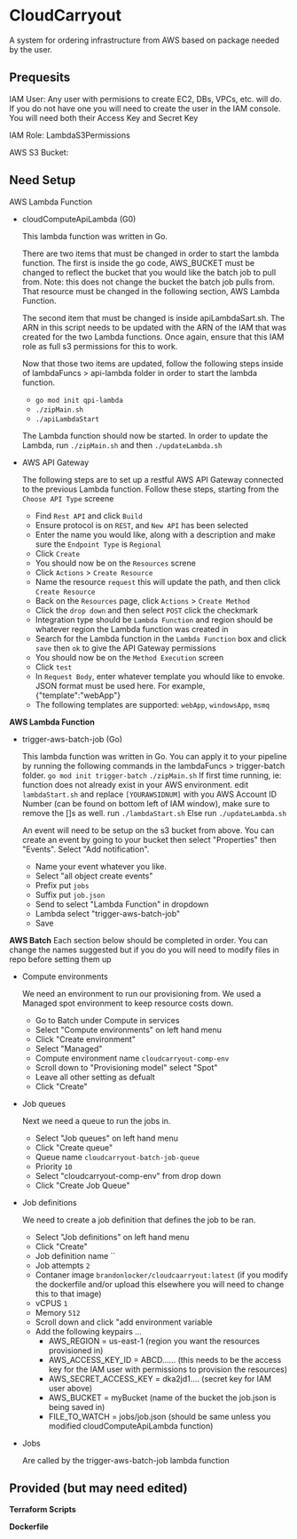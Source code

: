 # CloudCarryout
A system for ordering infrastructure from AWS based on package needed by the user.

## Prequesits
IAM User: Any user with permisions to create EC2, DBs, VPCs, etc. will do. If you do not have one you will need to create the user in the IAM console.
    You will need both their Access Key and Secret Key

IAM Role: LambdaS3Permissions


AWS S3 Bucket:

## Need Setup
AWS Lambda Function
- cloudComputeApiLambda (G0)

	This lambda function was written in Go. 
	
	There are two items that must be changed in order to start the lambda function. The first is inside the go code, AWS_BUCKET must be changed to reflect the bucket that you would like the batch job to pull from. Note: this does not change the bucket the batch job pulls from. That resource must be changed in the following section, AWS Lambda Function. 
	
	The second item that must be changed is inside apiLambdaSart.sh. The ARN in this script needs to be updated with the ARN of the IAM that was created for the two Lambda functions. Once again, ensure that this IAM role as full s3 permissions for this to work. 

	Now that those two items are updated, follow the following steps inside of lambdaFuncs > api-lambda folder in order to start the lambda function.
	- `go mod init qpi-lambda`
	- `./zipMain.sh`
	- `./apiLambdaStart`

	The Lambda function should now be started. In order to update the Lambda, run `./zipMain.sh` and then `./updateLambda.sh`

- AWS API Gateway

	The following steps are to set up a restful AWS API Gateway connected to the previous Lambda function. Follow these steps, starting from the `Choose API Type` screene
	- Find `Rest API` and click `Build`
	- Ensure protocol is on `REST`, and `New API` has been selected
	- Enter the name you would like, along with a description and make sure the `Endpoint Type` is `Regional`
	- Click `Create`
	- You should now be on the `Resources` screne
	- Click `Actions` > `Create Resource`
	- Name the resource `request` this will update the path, and then click `Create Resource`
	- Back on the `Resources` page, click `Actions` > `Create Method`
	- Click the `drop down` and then select `POST` click the checkmark
	- Integration type should be `Lambda Function` and region should be whatever region the Lambda function was created in
	- Search for the Lambda function in the `Lambda Function` box and click `save` then `ok` to give the API Gateway permissions
	- You should now be on the `Method Execution` screen
	- Click `test`
	- In `Request Body`, enter whatever template you whould like to envoke. JSON format must be used here. For example, {"template":"webApp"}
	- The following templates are supported: `webApp`, `windowsApp`, `msmq`






	

	






**AWS Lambda Function**
- trigger-aws-batch-job (Go)

	This lambda function was written in Go. You can apply it to your pipeline by running the following commands
	in the lambdaFuncs > trigger-batch folder.
	`go mod init trigger-batch`
	`./zipMain.sh`
	If first time running, ie: function does not already exist in your AWS environment.
    edit `lambdaStart.sh` and replace `[YOURAWSIDNUM]` with you AWS Account ID Number (can be found on bottom left of IAM window), make sure to remove the []s as well.
	run `./lambdaStart.sh`
	Else
	run `./updateLambda.sh`

	An event will need to be setup on the s3 bucket from above.
	You can create an event by going to your bucket then select "Properties" then "Events". Select "Add
	notification".
	- Name your event whatever you like.
	- Select "all object create events"
	- Prefix put `jobs`
	- Suffix put `job.json`
	- Send to select "Lambda Function" in dropdown
	- Lambda select "trigger-aws-batch-job"
	- Save

**AWS Batch**
Each section below should be completed in order. You can change the names suggested but if you do you will need to modify files in repo before setting them up

- Compute environments

	We need an environment to run our provisioning from. We used a Managed spot environment to keep resource costs down.
	- Go to Batch under Compute in services
	- Select "Compute environments" on left hand menu
	- Click "Create environment"
	- Select "Managed"
	- Compute environment name `cloudcarryout-comp-env`
	- Scroll down to "Provisioning model" select "Spot"
	- Leave all other setting as defualt
	- Click "Create"

- Job queues

	Next we need a queue to run the jobs in.
	- Select "Job queues" on left hand menu
	- Click "Create queue"
	- Queue name `cloudcarryout-batch-job-queue`
	- Priority `10`
	- Select "cloudcarryout-comp-env" from drop down
	- Click "Create Job Queue"

- Job definitions

	We need to create a job definition that defines the job to be ran.
	- Select "Job definitions" on left hand menu
	- Click "Create"
	- Job definition name ``
	- Job attempts `2`
	- Contaner image `brandonlocker/cloudcaarryout:latest` (if you modify the dockerfile and/or upload this elsewhere you will need to change this to that image)
	- vCPUS `1`
	- Memory `512`
	- Scroll down and click "add environment variable
	- Add the following keypairs ...
		- AWS_REGION = us-east-1 (region you want the resources provisioned in)
		- AWS_ACCESS_KEY_ID = ABCD...... (this needs to be the access key for the IAM user with permissions to provision the resources)
		- AWS_SECRET_ACCESS_KEY = dka2jd1.... (secret key for IAM user above)
		- AWS_BUCKET = myBucket (name of the bucket the job.json is being saved in)
		- FILE_TO_WATCH = jobs/job.json (should be same unless you modified cloudComputeApiLambda function)

- Jobs

	Are called by the trigger-aws-batch-job lambda function

## Provided (but may need edited)
**Terraform Scripts**

**Dockerfile**